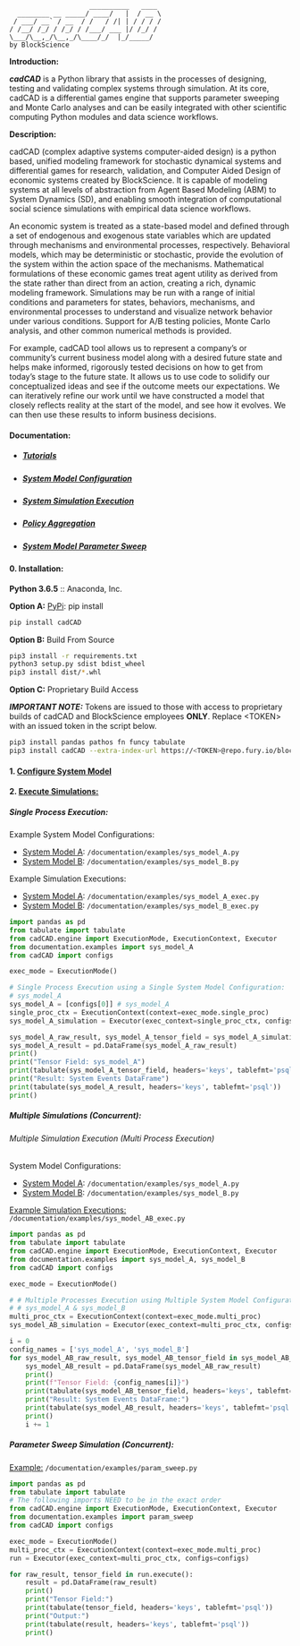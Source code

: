 ```
                    __________   ____ 
  ________ __ _____/ ____/   |  / __ \
 / ___/ __` / __  / /   / /| | / / / /
/ /__/ /_/ / /_/ / /___/ ___ |/ /_/ / 
\___/\__,_/\__,_/\____/_/  |_/_____/  
by BlockScience
```

**Introduction:**

***cadCAD*** is a Python library that assists in the processes of designing, testing and validating complex systems through 
simulation. At its core, cadCAD is a differential games engine that supports parameter sweeping and Monte Carlo analyses 
and can be easily integrated with other scientific computing Python modules and data science workflows.  

**Description:**

cadCAD (complex adaptive systems computer-aided design) is a python based, unified modeling framework for stochastic 
dynamical systems and differential games for research, validation, and Computer Aided Design of economic systems created 
by BlockScience. It is capable of modeling systems at all levels of abstraction from Agent Based Modeling (ABM) to 
System Dynamics (SD), and enabling smooth integration of computational social science simulations with empirical data 
science workflows.


An economic system is treated as a state-based model and defined through a set of endogenous and exogenous state 
variables which are updated through mechanisms and environmental processes, respectively. Behavioral models, which may 
be deterministic or stochastic, provide the evolution of the system within the action space of the mechanisms. 
Mathematical formulations of these economic games treat agent utility as derived from the state rather than direct from 
an action, creating a rich, dynamic modeling framework. Simulations may be run with a range of initial conditions and 
parameters for states, behaviors, mechanisms, and environmental processes to understand and visualize network behavior 
under various conditions. Support for A/B testing policies, Monte Carlo analysis, and other common numerical methods is 
provided.


For example, cadCAD tool allows us to represent a company’s or community’s current business model along with a desired 
future state and helps make informed, rigorously tested decisions on how to get from today’s stage to the future state. 
It allows us to use code to solidify our conceptualized ideas and see if the outcome meets our expectations. We can 
iteratively refine our work until we have constructed a model that closely reflects reality at the start of the model, 
and see how it evolves. We can then use these results to inform business decisions.

#### Documentation:
* ##### [Tutorials](tutorials)
* ##### [System Model Configuration](documentation/Simulation_Configuration.md)
* ##### [System Simulation Execution](documentation/Simulation_Execution.md)
* ##### [Policy Aggregation](documentation/Policy_Aggregation.md)
* ##### [System Model Parameter Sweep](documentation/System_Model_Parameter_Sweep.md)

#### 0. Installation:

**Python 3.6.5** :: Anaconda, Inc.

**Option A:** [PyPi](https://pypi.org/project/cadCAD/): pip install
```bash
pip install cadCAD
```

**Option B:** Build From Source
```bash
pip3 install -r requirements.txt
python3 setup.py sdist bdist_wheel
pip3 install dist/*.whl
```

**Option C:** Proprietary Build Access

***IMPORTANT NOTE:*** Tokens are issued to those with access to proprietary builds of cadCAD and BlockScience employees **ONLY**. 
Replace \<TOKEN\> with an issued token in the script below.
```bash
pip3 install pandas pathos fn funcy tabulate 
pip3 install cadCAD --extra-index-url https://<TOKEN>@repo.fury.io/blockscience/
```


#### 1. [Configure System Model](documentation/Simulation_Configuration.md)

#### 2. [Execute Simulations:](documentation/Simulation_Execution.md)

##### Single Process Execution:
Example System Model Configurations: 
* [System Model A](documentation/examples/sys_model_A.py): 
`/documentation/examples/sys_model_A.py`
* [System Model B](documentation/examples/sys_model_B.py): 
`/documentation/examples/sys_model_B.py`

Example Simulation Executions:
* [System Model A](documentation/examples/sys_model_A_exec.py): 
`/documentation/examples/sys_model_A_exec.py`
* [System Model B](documentation/examples/sys_model_B_exec.py): 
`/documentation/examples/sys_model_B_exec.py`

```python
import pandas as pd
from tabulate import tabulate
from cadCAD.engine import ExecutionMode, ExecutionContext, Executor
from documentation.examples import sys_model_A
from cadCAD import configs

exec_mode = ExecutionMode()

# Single Process Execution using a Single System Model Configuration:
# sys_model_A
sys_model_A = [configs[0]] # sys_model_A
single_proc_ctx = ExecutionContext(context=exec_mode.single_proc)
sys_model_A_simulation = Executor(exec_context=single_proc_ctx, configs=sys_model_A)

sys_model_A_raw_result, sys_model_A_tensor_field = sys_model_A_simulation.execute()
sys_model_A_result = pd.DataFrame(sys_model_A_raw_result)
print()
print("Tensor Field: sys_model_A")
print(tabulate(sys_model_A_tensor_field, headers='keys', tablefmt='psql'))
print("Result: System Events DataFrame")
print(tabulate(sys_model_A_result, headers='keys', tablefmt='psql'))
print()
```

##### Multiple Simulations (Concurrent):
###### Multiple Simulation Execution (Multi Process Execution)
System Model Configurations: 
* [System Model A](documentation/examples/sys_model_A.py): 
`/documentation/examples/sys_model_A.py`
* [System Model B](documentation/examples/sys_model_B.py): 
`/documentation/examples/sys_model_B.py`

[Example Simulation Executions:](documentation/examples/sys_model_AB_exec.py)
`/documentation/examples/sys_model_AB_exec.py`

```python
import pandas as pd
from tabulate import tabulate
from cadCAD.engine import ExecutionMode, ExecutionContext, Executor
from documentation.examples import sys_model_A, sys_model_B
from cadCAD import configs

exec_mode = ExecutionMode()

# # Multiple Processes Execution using Multiple System Model Configurations:
# # sys_model_A & sys_model_B
multi_proc_ctx = ExecutionContext(context=exec_mode.multi_proc)
sys_model_AB_simulation = Executor(exec_context=multi_proc_ctx, configs=configs)

i = 0
config_names = ['sys_model_A', 'sys_model_B']
for sys_model_AB_raw_result, sys_model_AB_tensor_field in sys_model_AB_simulation.execute():
    sys_model_AB_result = pd.DataFrame(sys_model_AB_raw_result)
    print()
    print(f"Tensor Field: {config_names[i]}")
    print(tabulate(sys_model_AB_tensor_field, headers='keys', tablefmt='psql'))
    print("Result: System Events DataFrame:")
    print(tabulate(sys_model_AB_result, headers='keys', tablefmt='psql'))
    print()
    i += 1
```

##### Parameter Sweep Simulation (Concurrent):
[Example:](documentation/examples/param_sweep.py) 
`/documentation/examples/param_sweep.py`

```python
import pandas as pd
from tabulate import tabulate
# The following imports NEED to be in the exact order
from cadCAD.engine import ExecutionMode, ExecutionContext, Executor
from documentation.examples import param_sweep
from cadCAD import configs

exec_mode = ExecutionMode()
multi_proc_ctx = ExecutionContext(context=exec_mode.multi_proc)
run = Executor(exec_context=multi_proc_ctx, configs=configs)

for raw_result, tensor_field in run.execute():
    result = pd.DataFrame(raw_result)
    print()
    print("Tensor Field:")
    print(tabulate(tensor_field, headers='keys', tablefmt='psql'))
    print("Output:")
    print(tabulate(result, headers='keys', tablefmt='psql'))
    print()
```
